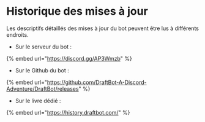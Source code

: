 # Historique des mises à jour

Les descriptifs détaillés des mises à jour du bot peuvent être lus à différents endroits.

* Sur le serveur du bot :

{% embed url="https://discord.gg/AP3Wmzb" %}

* Sur le Github du bot :

{% embed url="https://github.com/DraftBot-A-Discord-Adventure/DraftBot/releases" %}

* Sur le livre dédié :

{% embed url="https://history.draftbot.com/" %}





